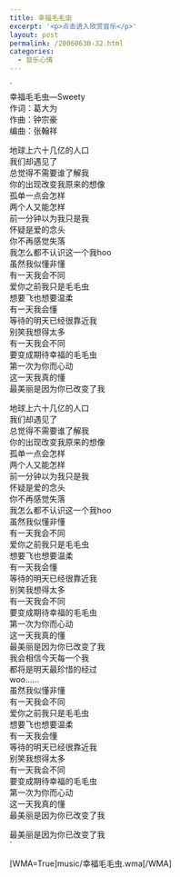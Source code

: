 ```yaml
---
title: 幸福毛毛虫
excerpt: '<p>点击进入欣赏音乐</p>'
layout: post
permalink: /20060630-32.html
categories:
  - 音乐心情
---
```

`<br />
幸福毛毛虫―Sweety<br />
作词：葛大为<br />
作曲：钟宗豪<br />
编曲：张翰祥</p>
<p>
地球上六十几亿的人口<br />
我们却遇见了<br />
总觉得不需要谁了解我<br />
你的出现改变我原来的想像<br />
孤单一点会怎样<br />
两个人又能怎样<br />
前一分钟以为我只是我<br />
怀疑是爱的念头<br />
你不再感觉失落<br />
我怎么都不认识这一个我hoo<br />
虽然我似懂非懂<br />
有一天我会不同<br />
爱你之前我只是毛毛虫<br />
想要飞也想要温柔<br />
有一天我会懂<br />
等待的明天已经很靠近我<br />
别笑我想得太多<br />
有一天我会不同<br />
要变成期待幸福的毛毛虫<br />
第一次为你而心动<br />
这一天我真的懂<br />
最美丽是因为你已改变了我</p>
<p>
地球上六十几亿的人口<br />
我们却遇见了<br />
总觉得不需要谁了解我<br />
你的出现改变我原来的想像<br />
孤单一点会怎样<br />
两个人又能怎样<br />
前一分钟以为我只是我<br />
怀疑是爱的念头<br />
你不再感觉失落<br />
我怎么都不认识这一个我hoo<br />
虽然我似懂非懂<br />
有一天我会不同<br />
爱你之前我只是毛毛虫<br />
想要飞也想要温柔<br />
有一天我会懂<br />
等待的明天已经很靠近我<br />
别笑我想得太多<br />
有一天我会不同<br />
要变成期待幸福的毛毛虫<br />
第一次为你而心动<br />
这一天我真的懂<br />
最美丽是因为你已改变了我<br />
我会相信今天每一个我<br />
都将是明天最珍惜的经过<br />
woo&hellip;&hellip;<br />
虽然我似懂非懂<br />
有一天我会不同<br />
爱你之前我只是毛毛虫<br />
想要飞也想要温柔<br />
有一天我会懂<br />
等待的明天已经很靠近我<br />
别笑我想得太多<br />
有一天我会不同<br />
要变成期待幸福的毛毛虫<br />
第一次为你而心动<br />
这一天我真的懂<br />
最美丽是因为你已改变了我</p>
<p>
最美丽是因为你已改变了我<br />
`

[WMA=True]music/幸福毛毛虫.wma[/WMA]